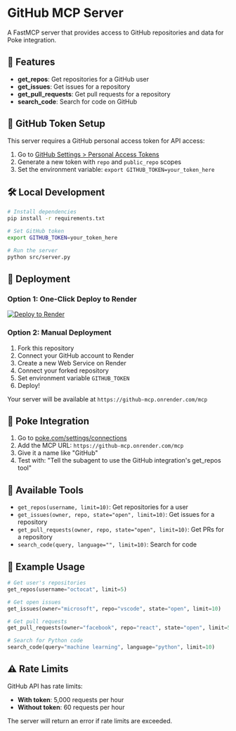 # GitHub MCP Server

A FastMCP server that provides access to GitHub repositories and data for Poke integration.

## 🚀 Features

- **get_repos**: Get repositories for a GitHub user
- **get_issues**: Get issues for a repository
- **get_pull_requests**: Get pull requests for a repository
- **search_code**: Search for code on GitHub

## 🔑 GitHub Token Setup

This server requires a GitHub personal access token for API access:

1. Go to [GitHub Settings > Personal Access Tokens](https://github.com/settings/tokens)
2. Generate a new token with `repo` and `public_repo` scopes
3. Set the environment variable: `export GITHUB_TOKEN=your_token_here`

## 🛠️ Local Development

```bash
# Install dependencies
pip install -r requirements.txt

# Set GitHub token
export GITHUB_TOKEN=your_token_here

# Run the server
python src/server.py
```

## 🚢 Deployment

### Option 1: One-Click Deploy to Render

[![Deploy to Render](https://render.com/images/deploy-to-render-button.svg)](https://render.com/deploy)

### Option 2: Manual Deployment

1. Fork this repository
2. Connect your GitHub account to Render
3. Create a new Web Service on Render
4. Connect your forked repository
5. Set environment variable `GITHUB_TOKEN`
6. Deploy!

Your server will be available at `https://github-mcp.onrender.com/mcp`

## 🎯 Poke Integration

1. Go to [poke.com/settings/connections](https://poke.com/settings/connections)
2. Add the MCP URL: `https://github-mcp.onrender.com/mcp`
3. Give it a name like "GitHub"
4. Test with: "Tell the subagent to use the GitHub integration's get_repos tool"

## 🔧 Available Tools

- `get_repos(username, limit=10)`: Get repositories for a user
- `get_issues(owner, repo, state="open", limit=10)`: Get issues for a repository
- `get_pull_requests(owner, repo, state="open", limit=10)`: Get PRs for a repository
- `search_code(query, language="", limit=10)`: Search for code

## 📝 Example Usage

```python
# Get user's repositories
get_repos(username="octocat", limit=5)

# Get open issues
get_issues(owner="microsoft", repo="vscode", state="open", limit=10)

# Get pull requests
get_pull_requests(owner="facebook", repo="react", state="open", limit=5)

# Search for Python code
search_code(query="machine learning", language="python", limit=10)
```

## ⚠️ Rate Limits

GitHub API has rate limits:
- **With token**: 5,000 requests per hour
- **Without token**: 60 requests per hour

The server will return an error if rate limits are exceeded.
